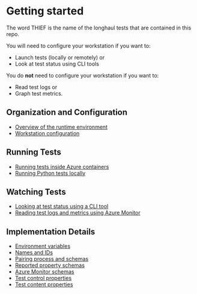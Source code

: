 # Getting started

The word THIEF is the name of the longhaul tests that are contained in this repo.


You will need to configure your workstation if you want to:
* Launch tests (locally or remotely) or
* Look at test status using CLI tools

You do **not** need to configure your workstation if you want to:
* Read test logs or
* Graph test metrics.

## Organization and Configuration
* [Overview of the runtime environment](./runtime.md)
* [Workstation configuration](./setting-up-your-thief-environment.md)

## Running Tests
* [Running tests inside Azure containers](./launching-remote-tests.md)
* [Running Python tests locally](./running-python-locally.md)

## Watching Tests
* [Looking at test status using a CLI tool](./cli-tools.md)
* [Reading test logs and metrics using Azure Monitor](./kusto-examples.md)

## Implementation Details
* [Environment variables](./environment-variables.md)
* [Names and IDs](./names-and-ids.md)
* [Pairing process and schemas](./pairing.md)
* [Reported property schemas](./reported-properties.md)
* [Azure Monitor schemas](./azure-monitor-logging.md)
* [Test control properties](./test-control.md)
* [Test content properties](./test-content.md)


